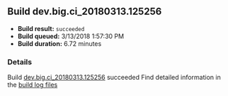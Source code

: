 ## Build dev.big.ci_20180313.125256
- **Build result:** `succeeded`
- **Build queued:** 3/13/2018 1:57:30 PM
- **Build duration:** 6.72 minutes
### Details
Build [dev.big.ci_20180313.125256](https://winappstudio.visualstudio.com/web/build.aspx?pcguid=a4ef43be-68ce-4195-a619-079b4d9834c2&builduri=vstfs%3a%2f%2f%2fBuild%2fBuild%2f25256) succeeded
Find detailed information in the [build log files](https://uwpctdiags.blob.core.windows.net/buildlogs/dev.big.ci_20180313.125256_logs.zip)
